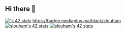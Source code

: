 ## Hi there 👋
[![<username>'s 42 stats](https://badge.mediaplus.ma/levi/<slouham>)](https://github.com/oakoudad/badge42)
https://badge.mediaplus.ma/black/slouham
[![slouham's 42 stats](https://badge.mediaplus.ma/black/slouham)](https://github.com/oakoudad/badge42)
<a href="https://github.com/oakoudad/badge42"><img src="https://badge.mediaplus.ma/black/slouham" alt="slouham's 42 stats" /></a>
<!--
**salmane10/salmane10** is a ✨ _special_ ✨ repository because its `README.md` (this file) appears on your GitHub profile.

Here are some ideas to get you started:

- 🔭 I’m currently working on ...
- 🌱 I’m currently learning ...
- 👯 I’m looking to collaborate on ...
- 🤔 I’m looking for help with ...
- 💬 Ask me about ...
- 📫 How to reach me: ...
- 😄 Pronouns: ...
- ⚡ Fun fact: ...
-->
